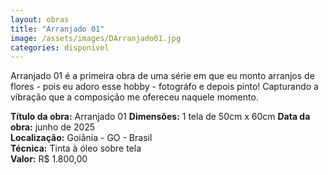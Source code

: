 ```yaml
---
layout: obras
title: "Arranjado 01"
image: /assets/images/DArranjado01.jpg
categories: disponivel
---
```


Arranjado 01 é a primeira obra de uma série em que eu monto arranjos de flores - pois eu adoro esse hobby - fotográfo e depois pinto! Capturando a vibração que a composição me ofereceu naquele momento.

**Título da obra:** Arranjado 01
**Dimensões:** 1 tela de 50cm x 60cm
**Data da obra:** junho de 2025  
**Localização:** Goiânia - GO - Brasil  
**Técnica:** Tinta à óleo sobre tela  
**Valor:** R$ 1.800,00

